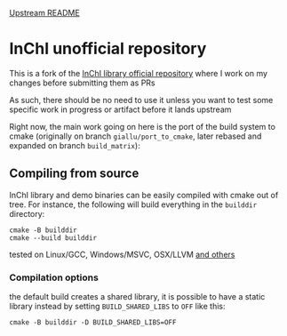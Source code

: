 [Upstream README](README-upstream.md)

# InChI unofficial repository

This is a fork of the [InChI library official repository](https://github.com/IUPAC-InChI/InChI) where I work on my changes before submitting them as PRs

As such, there should be no need to use it unless you want to test some specific work in progress or artifact before it lands upstream

Right now, the main work going on here is the port of the build system to cmake (originally on branch `giallu/port_to_cmake`, later rebased and expanded on branch `build_matrix`):

## Compiling from source

InChI library and demo binaries can be easily compiled with cmake out of tree. 
For instance, the following will build everything in the `builddir` directory:

```
cmake -B builddir
cmake --build builddir
```

tested on Linux/GCC, Windows/MSVC, OSX/LLVM [and others](https://github.com/giallu/InChI/actions/workflows/build.yml)

### Compilation options

the default build creates a shared library, it is possible to have a static library instead by setting `BUILD_SHARED_LIBS` to `OFF` like this:

```
cmake -B builddir -D BUILD_SHARED_LIBS=OFF
```